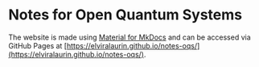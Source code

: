 # Notes for Open Quantum Systems
The website is made using [Material for MkDocs](https://squidfunk.github.io/mkdocs-material/) and can be accessed via GitHub Pages at [https://elviralaurin.github.io/notes-oqs/](https://elviralaurin.github.io/notes-oqs/).
